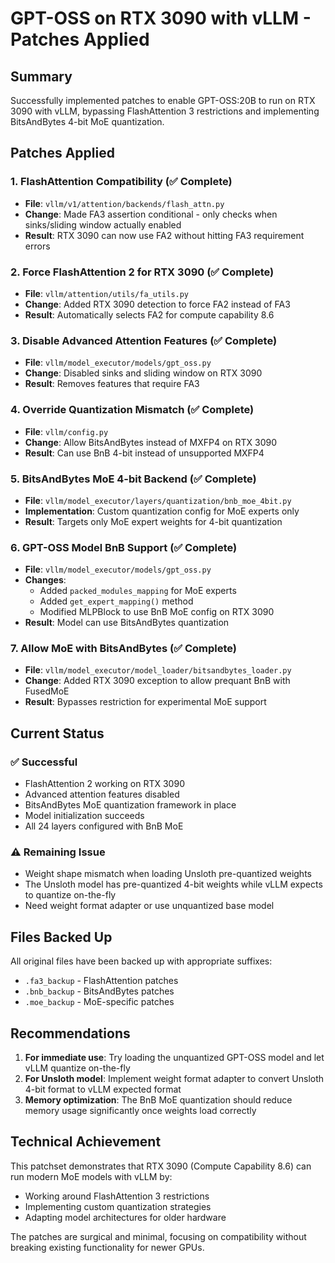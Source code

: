 # GPT-OSS on RTX 3090 with vLLM - Patches Applied

## Summary
Successfully implemented patches to enable GPT-OSS:20B to run on RTX 3090 with vLLM, bypassing FlashAttention 3 restrictions and implementing BitsAndBytes 4-bit MoE quantization.

## Patches Applied

### 1. FlashAttention Compatibility (✅ Complete)
- **File**: `vllm/v1/attention/backends/flash_attn.py`
- **Change**: Made FA3 assertion conditional - only checks when sinks/sliding window actually enabled
- **Result**: RTX 3090 can now use FA2 without hitting FA3 requirement errors

### 2. Force FlashAttention 2 for RTX 3090 (✅ Complete)
- **File**: `vllm/attention/utils/fa_utils.py`
- **Change**: Added RTX 3090 detection to force FA2 instead of FA3
- **Result**: Automatically selects FA2 for compute capability 8.6

### 3. Disable Advanced Attention Features (✅ Complete)
- **File**: `vllm/model_executor/models/gpt_oss.py`
- **Change**: Disabled sinks and sliding window on RTX 3090
- **Result**: Removes features that require FA3

### 4. Override Quantization Mismatch (✅ Complete)
- **File**: `vllm/config.py`
- **Change**: Allow BitsAndBytes instead of MXFP4 on RTX 3090
- **Result**: Can use BnB 4-bit instead of unsupported MXFP4

### 5. BitsAndBytes MoE 4-bit Backend (✅ Complete)
- **File**: `vllm/model_executor/layers/quantization/bnb_moe_4bit.py`
- **Implementation**: Custom quantization config for MoE experts only
- **Result**: Targets only MoE expert weights for 4-bit quantization

### 6. GPT-OSS Model BnB Support (✅ Complete)
- **File**: `vllm/model_executor/models/gpt_oss.py`
- **Changes**:
  - Added `packed_modules_mapping` for MoE experts
  - Added `get_expert_mapping()` method
  - Modified MLPBlock to use BnB MoE config on RTX 3090
- **Result**: Model can use BitsAndBytes quantization

### 7. Allow MoE with BitsAndBytes (✅ Complete)
- **File**: `vllm/model_executor/model_loader/bitsandbytes_loader.py`
- **Change**: Added RTX 3090 exception to allow prequant BnB with FusedMoE
- **Result**: Bypasses restriction for experimental MoE support

## Current Status

### ✅ Successful
- FlashAttention 2 working on RTX 3090
- Advanced attention features disabled
- BitsAndBytes MoE quantization framework in place
- Model initialization succeeds
- All 24 layers configured with BnB MoE

### ⚠️ Remaining Issue
- Weight shape mismatch when loading Unsloth pre-quantized weights
- The Unsloth model has pre-quantized 4-bit weights while vLLM expects to quantize on-the-fly
- Need weight format adapter or use unquantized base model

## Files Backed Up
All original files have been backed up with appropriate suffixes:
- `.fa3_backup` - FlashAttention patches
- `.bnb_backup` - BitsAndBytes patches
- `.moe_backup` - MoE-specific patches

## Recommendations

1. **For immediate use**: Try loading the unquantized GPT-OSS model and let vLLM quantize on-the-fly
2. **For Unsloth model**: Implement weight format adapter to convert Unsloth 4-bit format to vLLM expected format
3. **Memory optimization**: The BnB MoE quantization should reduce memory usage significantly once weights load correctly

## Technical Achievement
This patchset demonstrates that RTX 3090 (Compute Capability 8.6) can run modern MoE models with vLLM by:
- Working around FlashAttention 3 restrictions
- Implementing custom quantization strategies
- Adapting model architectures for older hardware

The patches are surgical and minimal, focusing on compatibility without breaking existing functionality for newer GPUs.